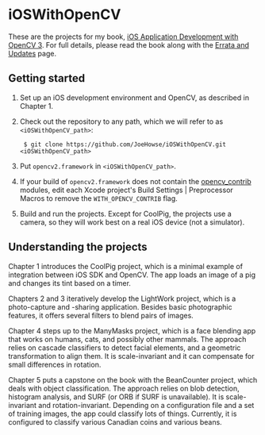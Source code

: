 # iOSWithOpenCV

These are the projects for my book, [iOS Application Development with OpenCV 3](https://www.packtpub.com/application-development/ios-application-development-opencv). For full details, please read the book along with the [Errata and Updates](ERRATA.md) page.

## Getting started

1. Set up an iOS development environment and OpenCV, as described in Chapter 1.
2. Check out the repository to any path, which we will refer to as `<iOSWithOpenCV_path>`:

        $ git clone https://github.com/JoeHowse/iOSWithOpenCV.git <iOSWithOpenCV_path>
3. Put `opencv2.framework` in `<iOSWithOpenCV_path>`.
4. If your build of `opencv2.framework` does not contain the [opencv_contrib](https://github.com/Itseez/opencv_contrib) modules, edit each Xcode project's Build Settings | Preprocessor Macros to remove the `WITH_OPENCV_CONTRIB` flag.
5. Build and run the projects. Except for CoolPig, the projects use a camera, so they will work best on a real iOS device (not a simulator).

## Understanding the projects

Chapter 1 introduces the CoolPig project, which is a minimal example of integration between iOS SDK and OpenCV. The app loads an image of a pig and changes its tint based on a timer.

Chapters 2 and 3 iteratively develop the LightWork project, which is a photo-capture and -sharing application. Besides basic photographic features, it offers several filters to blend pairs of images.

Chapter 4 steps up to the ManyMasks project, which is a face blending app that works on humans, cats, and possibly other mammals. The approach relies on cascade classifiers to detect facial elements, and a geometric transformation to align them. It is scale-invariant and it can compensate for small differences in rotation.

Chapter 5 puts a capstone on the book with the BeanCounter project, which deals with object classification. The approach relies on blob detection, histogram analysis, and SURF (or ORB if SURF is unavailable). It is scale-invariant and rotation-invariant. Depending on a configuration file and a set of training images, the app could classify lots of things. Currently, it is configured to classify various Canadian coins and various beans.

